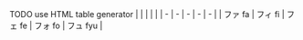 
TODO use HTML table generator
| | | | |
| - | - | - | - | - |
| ファ fa | フィ fi | フェ fe | フォ fo | フュ fyu |
